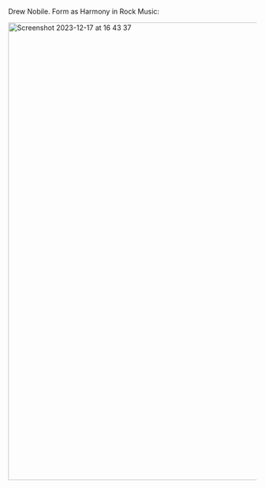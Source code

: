 Drew Nobile. Form as Harmony in Rock Music:

<img width="926" alt="Screenshot 2023-12-17 at 16 43 37" src="https://github.com/vpavlenko/study-music/assets/1491908/8b07a734-f46d-4f9f-bc9e-a24df602b6bf">

